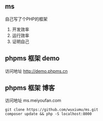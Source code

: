 ## ms
自己写了个PHP的框架

1. 开发效率
2. 运行效率
3. 证明自己

##  phpms 框架 demo

访问地址 http://demo.phpms.cn

##  phpms 框架 博客

访问地址 ms.meiyoufan.com 
```
git clone https://github.com/wuxiumu/ms.git
composer update && php -S localhost:8000
```